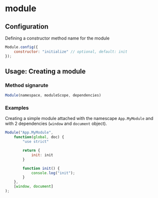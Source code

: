 # module

## Configuration

Defining a constructor method name for the module

```javascript
Module.config({
	constructor: "initialize" // optional, default: init
});
```

## Usage: Creating a module
### Method signarute

```javascript
Module(namespace, moduleScope, dependencies)
```

### Examples
Creating a simple module attached with the namescape ```App.MyModule``` and with 2 dependencies (```window``` and ```document``` object).

```javascript
Module("App.MyModule", 
	function(global, doc) {
		"use strict"

		return {
			init: init
		}

		function init() {
			console.log("init");
		}
	},
	[window, document]
);
```
